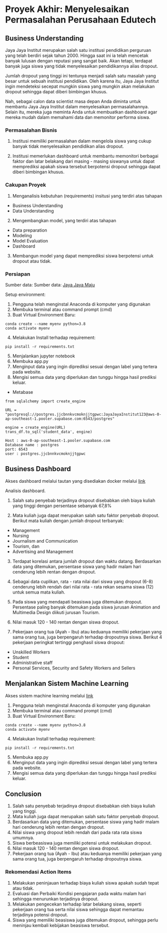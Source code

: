 # Proyek Akhir: Menyelesaikan Permasalahan Perusahaan Edutech

## Business Understanding
Jaya Jaya Institut merupakan salah satu institusi pendidikan perguruan yang telah berdiri sejak tahun 2000. Hingga saat ini ia telah mencetak banyak lulusan dengan reputasi yang sangat baik. Akan tetapi, terdapat banyak juga siswa yang tidak menyelesaikan pendidikannya alias dropout.

Jumlah dropout yang tinggi ini tentunya menjadi salah satu masalah yang besar untuk sebuah institusi pendidikan. Oleh karena itu, Jaya Jaya Institut ingin mendeteksi secepat mungkin siswa yang mungkin akan melakukan dropout sehingga dapat diberi bimbingan khusus.

Nah, sebagai calon data scientist masa depan Anda diminta untuk membantu Jaya Jaya Institut dalam menyelesaikan permasalahannya. Selain itu, mereka juga meminta Anda untuk membuatkan dashboard agar mereka mudah dalam memahami data dan memonitor performa siswa. 

### Permasalahan Bisnis
1. Institusi memiliki permasalahan dalam mengelola siswa yang cukup banyak tidak menyelesaikan pendidikan alias dropout. 

2. Institusi memerlukan dashboard untuk membantu memonitori berbagai faktor dan latar belakang dari masing - masing siswanya untuk dapat memprediksi apakah siswa tersebut berpotensi dropout sehingga dapat diberi bimbingan khusus.

### Cakupan Proyek
1. Menganalisis kebutuhan (requirements) insitusi yang terdiri atas tahapan
- Business Understanding
- Data Understanding
2. Mengembangkan model, yang terdiri atas tahapan
- Data preparation
- Modeling
- Model Evaluation
- Dashboard 
3. Membangun model yang dapat memprediksi siswa berpotensi untuk dropout atau tidak.

### Persiapan

Sumber data: Sumber data: [Jaya Jaya Maju](https://github.com/dicodingacademy/dicoding_dataset/blob/main/students_performance/data.csv)

Setup environment:
1. Pengguna telah menginstal Anaconda di komputer yang digunakan
2. Membuka terminal atau command prompt (cmd)
3. Buat Virtual Environment Baru:
```
conda create --name myenv python=3.8
conda activate myenv
```
4. Melakukan Install terhadap requirement:

```
pip install -r requirements.txt
```

5. Menjalankan jupyter notebook
6. Membuka app.py 
7. Menginput data yang ingin diprediksi sesuai dengan label yang tertera pada website.
8. Mengisi semua data yang diperlukan dan tunggu hingga hasil prediksi keluar. 

- Metabase 
```
from sqlalchemy import create_engine

URL = "postgresql://postgres.jjcbnnkvcmoknjjtgpwc:JayaJayaInstitut123@aws-0-ap-southeast-1.pooler.supabase.com:6543/postgres"

engine = create_engine(URL)
trans_df.to_sql('student_data', engine)
```

```
Host : aws-0-ap-southeast-1.pooler.supabase.com
Database name : postgres
port: 6543
user : postgres.jjcbnnkvcmoknjjtgpwc
```

## Business Dashboard
Akses dashboard melalui tautan yang disediakan docker melalui [link](http://localhost:3000/public/dashboard/9058ef49-625a-4351-9d0d-b6128adf65ad)

Analisis dashboard.
1. Salah satu penyebab terjadinya dropout disebabkan oleh biaya kuliah yang tinggi dengan persentase sebanyak 67,8%

2. Mata kuliah juga dapat merupakan salah satu faktor penyebab dropout. Berikut mata kuliah dengan jumlah dropout terbanyak:
- Management
- Nursing
- Journalism and Communication
- Tourism, dan
- Advertising and Management

3. Terdapat korelasi antara jumlah dropout dan waktu datang.
Berdasarkan data yang ditemukan, persentase siswa yang hadir malam hari cenderung lebih rentan dengan dropout.

4. Sebagai data cuplikan, rata - rata nilai dari siswa yang dropout (6-8) cenderung lebih rendah dari nilai rata - rata rekan sesama siswa (12) untuk semua mata kuliah.

5. Pada siswa yang mendapati beasiswa juga ditemukan dropout. Persentase paling banyak ditemukan pada siswa jurusan Animation and Multimedia Design diikuti jurusan Tourism.

6. Nilai masuk 120 - 140 rentan dengan siswa dropout.
7. Pekerjaan orang tua (Ayah - Ibu) atau keduanya memiliki pekerjaan yang sama orang tua, juga berpengaruh terhadap dropoutnya siswa. 
Berikut 4 pekerjaan peringkat tertinggi penghasil siswa dropout:
- Unskilled Workers
- Student
- Administrative staff
- Personal Services, Security and Safety Workers and Sellers 

## Menjalankan Sistem Machine Learning
Akses sistem machine learning melalui [link](http://localhost:3000/public/dashboard/9058ef49-625a-4351-9d0d-b6128adf65ad)

1. Pengguna telah menginstal Anaconda di komputer yang digunakan
2. Membuka terminal atau command prompt (cmd)
3. Buat Virtual Environment Baru:
```
conda create --name myenv python=3.8
conda activate myenv
```
4. Melakukan Install terhadap requirement:

```
pip install -r requirements.txt
```

5. Membuka app.py 
6. Menginput data yang ingin diprediksi sesuai dengan label yang tertera pada website.
7. Mengisi semua data yang diperlukan dan tunggu hingga hasil prediksi keluar. 


## Conclusion
1. Salah satu penyebab terjadinya dropout disebabkan oleh biaya kuliah yang tinggi.
2. Mata kuliah juga dapat merupakan salah satu faktor penyebab dropout.
3. Berdasarkan data yang ditemukan, persentase siswa yang hadir malam hari cenderung lebih rentan dengan dropout.
4. Nilai siswa yang dropout lebih rendah dari pada rata rata siswa umumnya.
5. Siswa berbeasiswa juga memiliki potensi untuk melakukan dropout.
6. Nilai masuk 120 - 140 rentan dengan siswa dropout.
7. Pekerjaan orang tua (Ayah - Ibu) atau keduanya memiliki pekerjaan yang sama orang tua, juga berpengaruh terhadap dropoutnya siswa. 

### Rekomendasi Action Items
1. Melakukan peninjauan terhadap biaya kuliah siswa apakah sudah tepat atau tidak.
2. Evaluasi dan Perbaiki Kondisi pengajaran pada waktu malam hari sehingga menurunkan terjadinya dropout.
3. Melakukan pengecekan terhadap latar belakang siswa, seperti pekerjaan orang tua serta nilai siswa sehingga dapat memantau terjadinya potensi dropout.
4. Siswa yang memiliki beasiswa juga ditemukan dropout, sehingga perlu meninjau kembali kebijakan beasiswa tersebut. 
